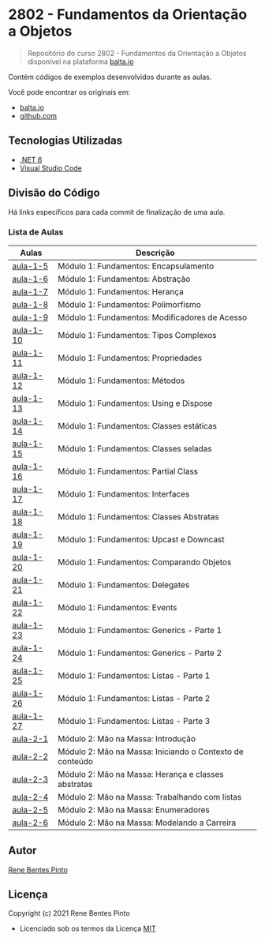 # 2802 - Fundamentos da Orientação a Objetos

> Repositório do curso 2802 - Fundamentos da Orientação a Objetos disponível na plataforma [balta.io](https://balta.io)

Contém códigos de exemplos desenvolvidos durante as aulas.

Você pode encontrar os originais em:

- [balta.io](https://balta.io)
- [github.com](https://github.com/balta-io/2802)

## Tecnologias Utilizadas

- [.NET 6](https://dotnet.microsoft.com)
- [Visual Studio Code](https://code.visualstudio.com)

## Divisão do Código

Há links específicos para cada commit de finalização de uma aula.

### Lista de Aulas

| Aulas                             | Descrição                                                |
| --------------------------------- | -------------------------------------------------------- |
| [aula-1-5](../../commit/917a103)  | Módulo 1: Fundamentos: Encapsulamento                    |
| [aula-1-6](../../commit/faa27c3)  | Módulo 1: Fundamentos: Abstração                         |
| [aula-1-7](../../commit/7132729)  | Módulo 1: Fundamentos: Herança                           |
| [aula-1-8](../../commit/45057fd)  | Módulo 1: Fundamentos: Polimorfismo                      |
| [aula-1-9](../../commit/d6c18b5)  | Módulo 1: Fundamentos: Modificadores de Acesso           |
| [aula-1-10](../../commit/1bdb516) | Módulo 1: Fundamentos: Tipos Complexos                   |
| [aula-1-11](../../commit/f19aa33) | Módulo 1: Fundamentos: Propriedades                      |
| [aula-1-12](../../commit/fdc32f6) | Módulo 1: Fundamentos: Métodos                           |
| [aula-1-13](../../commit/a7cb28e) | Módulo 1: Fundamentos: Using e Dispose                   |
| [aula-1-14](../../commit/56a4117) | Módulo 1: Fundamentos: Classes estáticas                 |
| [aula-1-15](../../commit/daae6b3) | Módulo 1: Fundamentos: Classes seladas                   |
| [aula-1-16](../../commit/ab38385) | Módulo 1: Fundamentos: Partial Class                     |
| [aula-1-17](../../commit/d9eba79) | Módulo 1: Fundamentos: Interfaces                        |
| [aula-1-18](../../commit/bae5a83) | Módulo 1: Fundamentos: Classes Abstratas                 |
| [aula-1-19](../../commit/58db24f) | Módulo 1: Fundamentos: Upcast e Downcast                 |
| [aula-1-20](../../commit/3953a03) | Módulo 1: Fundamentos: Comparando Objetos                |
| [aula-1-21](../../commit/c584d56) | Módulo 1: Fundamentos: Delegates                         |
| [aula-1-22](../../commit/f39ea0b) | Módulo 1: Fundamentos: Events                            |
| [aula-1-23](../../commit/516ea9b) | Módulo 1: Fundamentos: Generics - Parte 1                |
| [aula-1-24](../../commit/bf2fa5c) | Módulo 1: Fundamentos: Generics - Parte 2                |
| [aula-1-25](../../commit/a609706) | Módulo 1: Fundamentos: Listas - Parte 1                  |
| [aula-1-26](../../commit/0de3321) | Módulo 1: Fundamentos: Listas - Parte 2                  |
| [aula-1-27](../../commit/2d31cbb) | Módulo 1: Fundamentos: Listas - Parte 3                  |
| [aula-2-1](../../commit/7020b55)  | Módulo 2: Mão na Massa: Introdução                       |
| [aula-2-2](../../commit/fdc9bfb)  | Módulo 2: Mão na Massa: Iniciando o Contexto de conteúdo |
| [aula-2-3](../../commit/0961340)  | Módulo 2: Mão na Massa: Herança e classes abstratas      |
| [aula-2-4](../../commit/3d989b1)  | Módulo 2: Mão na Massa: Trabalhando com listas           |
| [aula-2-5](../../commit/4dc4d99)  | Módulo 2: Mão na Massa: Enumeradores                     |
| [aula-2-6](../../commit/2971287)  | Módulo 2: Mão na Massa: Modelando a Carreira             |

## Autor

[Rene Bentes Pinto](http://github.com/renebentes)

## Licença

Copyright (c) 2021 Rene Bentes Pinto

- Licenciado sob os termos da Licença [MIT](LICENSE)
